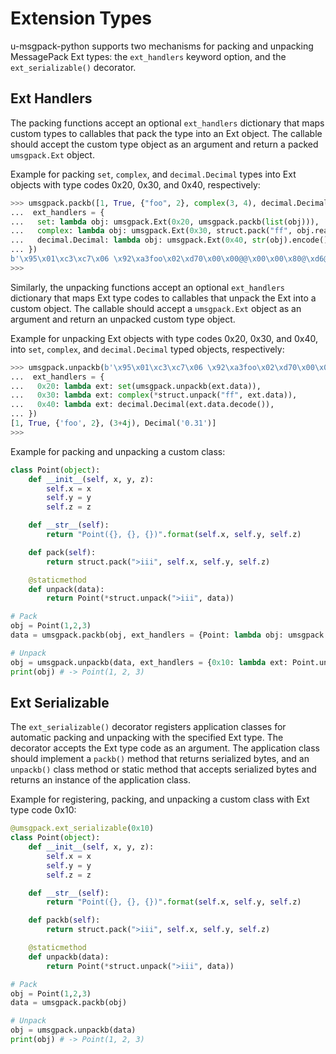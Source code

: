 # Extension Types

u-msgpack-python supports two mechanisms for packing and unpacking MessagePack
Ext types: the `ext_handlers` keyword option, and the `ext_serializable()`
decorator.

## Ext Handlers

The packing functions accept an optional `ext_handlers` dictionary that maps
custom types to callables that pack the type into an Ext object. The callable
should accept the custom type object as an argument and return a packed
`umsgpack.Ext` object.

Example for packing `set`, `complex`, and `decimal.Decimal` types into Ext
objects with type codes 0x20, 0x30, and 0x40, respectively:

``` python
>>> umsgpack.packb([1, True, {"foo", 2}, complex(3, 4), decimal.Decimal("0.31")],
...  ext_handlers = {
...   set: lambda obj: umsgpack.Ext(0x20, umsgpack.packb(list(obj))),
...   complex: lambda obj: umsgpack.Ext(0x30, struct.pack("ff", obj.real, obj.imag)),
...   decimal.Decimal: lambda obj: umsgpack.Ext(0x40, str(obj).encode()),
... })
b'\x95\x01\xc3\xc7\x06 \x92\xa3foo\x02\xd70\x00\x00@@\x00\x00\x80@\xd6@0.31'
>>> 
```
Similarly, the unpacking functions accept an optional `ext_handlers` dictionary
that maps Ext type codes to callables that unpack the Ext into a custom object.
The callable should accept a `umsgpack.Ext` object as an argument and return an
unpacked custom type object.

Example for unpacking Ext objects with type codes 0x20, 0x30, and 0x40, into
`set`, `complex`, and `decimal.Decimal` typed objects, respectively:

``` python
>>> umsgpack.unpackb(b'\x95\x01\xc3\xc7\x06 \x92\xa3foo\x02\xd70\x00\x00@@\x00\x00\x80@\xd6@0.31',
...  ext_handlers = {
...   0x20: lambda ext: set(umsgpack.unpackb(ext.data)),
...   0x30: lambda ext: complex(*struct.unpack("ff", ext.data)),
...   0x40: lambda ext: decimal.Decimal(ext.data.decode()),
... })
[1, True, {'foo', 2}, (3+4j), Decimal('0.31')]
>>> 
```

Example for packing and unpacking a custom class:

``` python
class Point(object):
    def __init__(self, x, y, z):
        self.x = x
        self.y = y
        self.z = z

    def __str__(self):
        return "Point({}, {}, {})".format(self.x, self.y, self.z)

    def pack(self):
        return struct.pack(">iii", self.x, self.y, self.z)

    @staticmethod
    def unpack(data):
        return Point(*struct.unpack(">iii", data))

# Pack
obj = Point(1,2,3)
data = umsgpack.packb(obj, ext_handlers = {Point: lambda obj: umsgpack.Ext(0x10, obj.pack())})

# Unpack
obj = umsgpack.unpackb(data, ext_handlers = {0x10: lambda ext: Point.unpack(ext.data)})
print(obj) # -> Point(1, 2, 3)
```

## Ext Serializable

The `ext_serializable()` decorator registers application classes for automatic
packing and unpacking with the specified Ext type.  The decorator accepts the
Ext type code as an argument. The application class should implement a
`packb()` method that returns serialized bytes, and an `unpackb()` class method
or static method that accepts serialized bytes and returns an instance of the
application class.

Example for registering, packing, and unpacking a custom class with Ext type
code 0x10:

``` python
@umsgpack.ext_serializable(0x10)
class Point(object):
    def __init__(self, x, y, z):
        self.x = x
        self.y = y
        self.z = z

    def __str__(self):
        return "Point({}, {}, {})".format(self.x, self.y, self.z)

    def packb(self):
        return struct.pack(">iii", self.x, self.y, self.z)

    @staticmethod
    def unpackb(data):
        return Point(*struct.unpack(">iii", data))

# Pack
obj = Point(1,2,3)
data = umsgpack.packb(obj)

# Unpack
obj = umsgpack.unpackb(data)
print(obj) # -> Point(1, 2, 3)
```
